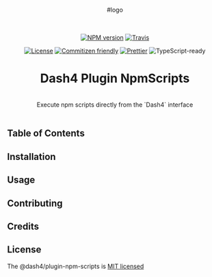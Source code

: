 
<div align="center">
<br />
#logo
<br />
<br />
<br />

[![NPM version](https://badge.fury.io/js/@dash4/plugin-npm-scripts.svg)](https://www.npmjs.com/package/@dash4/plugin-npm-scripts) [![Travis](https://img.shields.io/travis/@dash4/plugin-npm-scripts/master.svg)](https://travis-ci.org/@dash4/plugin-npm-scripts)

[![License](https://img.shields.io/badge/license-MIT-green.svg)](http://opensource.org/licenses/MIT) [![Commitizen friendly](https://img.shields.io/badge/commitizen-friendly-brightgreen.svg)](http://commitizen.github.io/cz-cli/) [![Prettier](https://img.shields.io/badge/Code%20Style-Prettier-green.svg)](https://github.com/prettier/prettier) <!--IF(ts)-->![TypeScript-ready](https://img.shields.io/npm/types/plugin-npm-scripts.svg)<!--/IF-->

<h1>Dash4 Plugin NpmScripts</h1>
<br />
Execute npm scripts directly from the `Dash4` interface
<br />
<br />
</div>

## Table of Contents

## Installation

## Usage

## Contributing

## Credits

## License

The @dash4/plugin-npm-scripts is [MIT licensed](./LICENSE)
